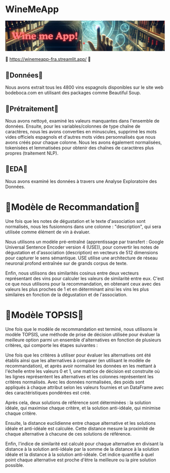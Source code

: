 # WineMeApp
![This is an alt text.](https://github.com/ivanpgdata/WineMeApp/blob/main/WineMeApp/images/banner_img.jpg?raw=true "This is a sample image.")

🍷 https://winemeapp-fra.streamlit.app/ 🍷


## 🍇Données🍇

Nous avons extrait tous les 4800 vins espagnols disponibles sur le site web bodeboca.com en utilisant des packages comme Beautiful Soup.

## 🍇Prétraitement🍇

Nous avons nettoyé, examiné les valeurs manquantes dans l'ensemble de données. Ensuite, pour les variables/colonnes de type chaîne de caractères, nous les avons converties en minuscules, supprimé les mots vides officiels espagnols et d'autres mots vides personnalisés que nous avons créés pour chaque colonne. Nous les avons également normalisées, tokenisées et lemmatisées pour obtenir des chaînes de caractères plus propres (traitement NLP).

## 🍇EDA🍇

Nous avons examiné les données à travers une Analyse Exploratoire des Données.

# 🍷Modèle de Recommandation🍷

Une fois que les notes de dégustation et le texte d'association sont normalisés, nous les fusionnons dans une colonne : "description", qui sera utilisée comme élément de vin à évaluer.

Nous utilisons un modèle pré-entraîné (apprentissage par transfert : Google Universal Sentence Encoder version 4 (USE)), pour convertir les notes de dégustation et d'association (description) en vecteurs de 512 dimensions pour capturer le sens sémantique. USE utilise une architecture de réseau neuronal profond entraînée sur de grands corpus de texte.

Enfin, nous utilisons des similarités cosinus entre deux vecteurs représentant des vins pour calculer les valeurs de similarité entre eux. C'est ce que nous utilisons pour la recommandation, en obtenant ceux avec des valeurs les plus proches de 1 et en déterminant ainsi les vins les plus similaires en fonction de la dégustation et de l'association.

# 🍷Modèle TOPSIS🍷

Une fois que le modèle de recommandation est terminé, nous utilisons le modèle TOPSIS, une méthode de prise de décision utilisée pour évaluer la meilleure option parmi un ensemble d'alternatives en fonction de plusieurs critères, qui comporte les étapes suivantes :

Une fois que les critères à utiliser pour évaluer les alternatives ont été établis ainsi que les alternatives à comparer (en utilisant le modèle de recommandation), et après avoir normalisé les données en les mettant à l'échelle entre les valeurs 0 et 1, une matrice de décision est construite où les lignes représentent les alternatives et les colonnes représentent les critères normalisés. Avec les données normalisées, des poids sont appliqués à chaque attribut selon les valeurs fournies et un DataFrame avec des caractéristiques pondérées est créé.

Après cela, deux solutions de référence sont déterminées : la solution idéale, qui maximise chaque critère, et la solution anti-idéale, qui minimise chaque critère.

Ensuite, la distance euclidienne entre chaque alternative et les solutions idéale et anti-idéale est calculée. Cette distance mesure la proximité de chaque alternative à chacune de ces solutions de référence.

Enfin, l'indice de similarité est calculé pour chaque alternative en divisant la distance à la solution anti-idéale par la somme de la distance à la solution idéale et la distance à la solution anti-idéale. Cet indice quantifie à quel point chaque alternative est proche d'être la meilleure ou la pire solution possible.
